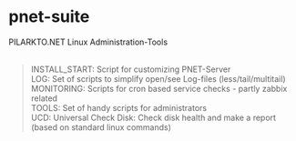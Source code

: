 # pnet-suite
PILARKTO.NET Linux Administration-Tools <br>
<br>
> INSTALL_START: Script for customizing PNET-Server <br>
> LOG: Set of scripts to simplify open/see Log-files (less/tail/multitail)<br>
> MONITORING: Scripts for cron based service checks - partly zabbix related<br>
> TOOLS: Set of handy scripts for administrators<br>
> UCD: Universal Check Disk: Check disk health and make a report (based on standard linux commands)<br>
